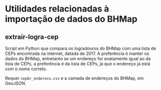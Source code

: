 # Utilidades relacionadas à importação de dados do BHMap

## extrair-logra-cep

Script em Python que compara os logradouros do BHMap com uma lista de CEPs encontrada na internet, datada de 2017. A preferência é manter os dados do BHMap, entretanto se um endereço for exatamente igual ao da lista de CEPs, a preferência é da lista de CEPs, já que o endereço já está com o nome correto.

Requer `cepbr_endereco.csv` e a camada de endereços do BHMap, em GeoJSON.